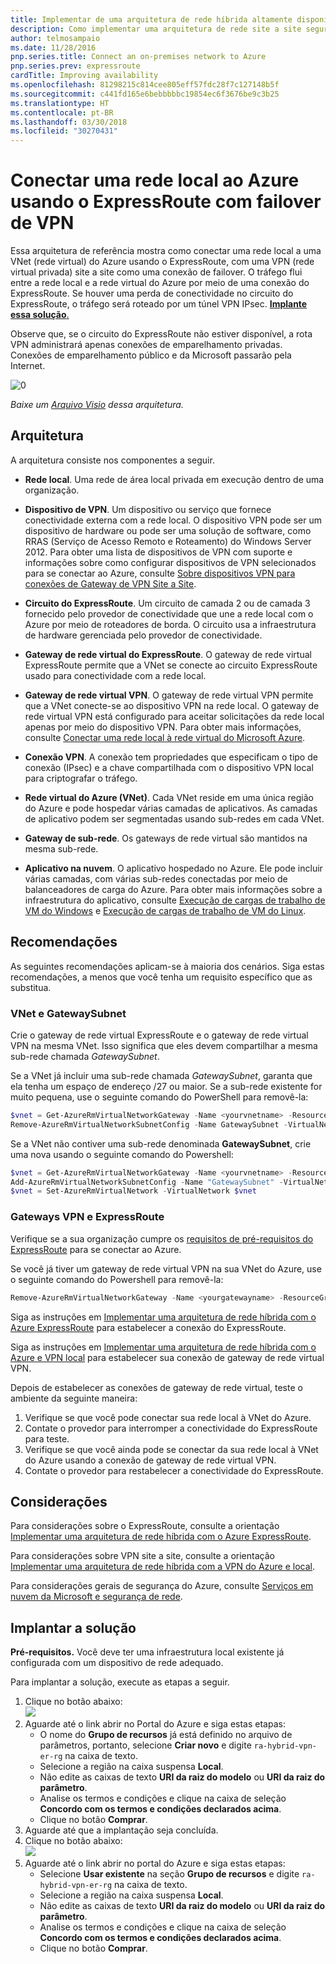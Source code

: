 ```yaml
---
title: Implementar de uma arquitetura de rede híbrida altamente disponível
description: Como implementar uma arquitetura de rede site a site segura que abranja uma rede virtual do Azure e uma rede local conectada usando o ExpressRoute com failover de gateway VPN.
author: telmosampaio
ms.date: 11/28/2016
pnp.series.title: Connect an on-premises network to Azure
pnp.series.prev: expressroute
cardTitle: Improving availability
ms.openlocfilehash: 81298215c814cee805eff57fdc28f7c127148b5f
ms.sourcegitcommit: c441fd165e6bebbbbbc19854ec6f3676be9c3b25
ms.translationtype: HT
ms.contentlocale: pt-BR
ms.lasthandoff: 03/30/2018
ms.locfileid: "30270431"
---
```

# <a name="connect-an-on-premises-network-to-azure-using-expressroute-with-vpn-failover"></a>Conectar uma rede local ao Azure usando o ExpressRoute com failover de VPN

Essa arquitetura de referência mostra como conectar uma rede local a uma VNet (rede virtual) do Azure usando o ExpressRoute, com uma VPN (rede virtual privada) site a site como uma conexão de failover. O tráfego flui entre a rede local e a rede virtual do Azure por meio de uma conexão do ExpressRoute. Se houver uma perda de conectividade no circuito do ExpressRoute, o tráfego será roteado por um túnel VPN IPsec. [**Implante essa solução**.](#deploy-the-solution)

Observe que, se o circuito do ExpressRoute não estiver disponível, a rota VPN administrará apenas conexões de emparelhamento privadas. Conexões de emparelhamento público e da Microsoft passarão pela Internet. 

![[0]][0]

*Baixe um [Arquivo Visio][visio-download] dessa arquitetura.*

## <a name="architecture"></a>Arquitetura 

A arquitetura consiste nos componentes a seguir.

* **Rede local**. Uma rede de área local privada em execução dentro de uma organização.

* **Dispositivo de VPN**. Um dispositivo ou serviço que fornece conectividade externa com a rede local. O dispositivo VPN pode ser um dispositivo de hardware ou pode ser uma solução de software, como RRAS (Serviço de Acesso Remoto e Roteamento) do Windows Server 2012. Para obter uma lista de dispositivos de VPN com suporte e informações sobre como configurar dispositivos de VPN selecionados para se conectar ao Azure, consulte [Sobre dispositivos VPN para conexões de Gateway de VPN Site a Site][vpn-appliance].

* **Circuito do ExpressRoute**. Um circuito de camada 2 ou de camada 3 fornecido pelo provedor de conectividade que une a rede local com o Azure por meio de roteadores de borda. O circuito usa a infraestrutura de hardware gerenciada pelo provedor de conectividade.

* **Gateway de rede virtual do ExpressRoute**. O gateway de rede virtual ExpressRoute permite que a VNet se conecte ao circuito ExpressRoute usado para conectividade com a rede local.

* **Gateway de rede virtual VPN**. O gateway de rede virtual VPN permite que a VNet conecte-se ao dispositivo VPN na rede local. O gateway de rede virtual VPN está configurado para aceitar solicitações da rede local apenas por meio do dispositivo VPN. Para obter mais informações, consulte [Conectar uma rede local à rede virtual do Microsoft Azure][connect-to-an-Azure-vnet].

* **Conexão VPN**. A conexão tem propriedades que especificam o tipo de conexão (IPsec) e a chave compartilhada com o dispositivo VPN local para criptografar o tráfego.

* **Rede virtual do Azure (VNet)**. Cada VNet reside em uma única região do Azure e pode hospedar várias camadas de aplicativos. As camadas de aplicativo podem ser segmentadas usando sub-redes em cada VNet.

* **Gateway de sub-rede**. Os gateways de rede virtual são mantidos na mesma sub-rede.

* **Aplicativo na nuvem**. O aplicativo hospedado no Azure. Ele pode incluir várias camadas, com várias sub-redes conectadas por meio de balanceadores de carga do Azure. Para obter mais informações sobre a infraestrutura do aplicativo, consulte [Execução de cargas de trabalho de VM do Windows][windows-vm-ra] e [Execução de cargas de trabalho de VM do Linux][linux-vm-ra].

## <a name="recommendations"></a>Recomendações

As seguintes recomendações aplicam-se à maioria dos cenários. Siga estas recomendações, a menos que você tenha um requisito específico que as substitua.

### <a name="vnet-and-gatewaysubnet"></a>VNet e GatewaySubnet

Crie o gateway de rede virtual ExpressRoute e o gateway de rede virtual VPN na mesma VNet. Isso significa que eles devem compartilhar a mesma sub-rede chamada *GatewaySubnet*.

Se a VNet já incluir uma sub-rede chamada *GatewaySubnet*, garanta que ela tenha um espaço de endereço /27 ou maior. Se a sub-rede existente for muito pequena, use o seguinte comando do PowerShell para removê-la: 

```powershell
$vnet = Get-AzureRmVirtualNetworkGateway -Name <yourvnetname> -ResourceGroupName <yourresourcegroup>
Remove-AzureRmVirtualNetworkSubnetConfig -Name GatewaySubnet -VirtualNetwork $vnet
```

Se a VNet não contiver uma sub-rede denominada **GatewaySubnet**, crie uma nova usando o seguinte comando do Powershell:

```powershell
$vnet = Get-AzureRmVirtualNetworkGateway -Name <yourvnetname> -ResourceGroupName <yourresourcegroup>
Add-AzureRmVirtualNetworkSubnetConfig -Name "GatewaySubnet" -VirtualNetwork $vnet -AddressPrefix "10.200.255.224/27"
$vnet = Set-AzureRmVirtualNetwork -VirtualNetwork $vnet
```

### <a name="vpn-and-expressroute-gateways"></a>Gateways VPN e ExpressRoute

Verifique se a sua organização cumpre os [requisitos de pré-requisitos do ExpressRoute][expressroute-prereq] para se conectar ao Azure.

Se você já tiver um gateway de rede virtual VPN na sua VNet do Azure, use o seguinte comando do Powershell para removê-la:

```powershell
Remove-AzureRmVirtualNetworkGateway -Name <yourgatewayname> -ResourceGroupName <yourresourcegroup>
```

Siga as instruções em [Implementar uma arquitetura de rede híbrida com o Azure ExpressRoute][implementing-expressroute] para estabelecer a conexão do ExpressRoute.

Siga as instruções em [Implementar uma arquitetura de rede híbrida com o Azure e VPN local][implementing-vpn] para estabelecer sua conexão de gateway de rede virtual VPN.

Depois de estabelecer as conexões de gateway de rede virtual, teste o ambiente da seguinte maneira:

1. Verifique se que você pode conectar sua rede local à VNet do Azure.
2. Contate o provedor para interromper a conectividade do ExpressRoute para teste.
3. Verifique se que você ainda pode se conectar da sua rede local à VNet do Azure usando a conexão de gateway de rede virtual VPN.
4. Contate o provedor para restabelecer a conectividade do ExpressRoute.

## <a name="considerations"></a>Considerações

Para considerações sobre o ExpressRoute, consulte a orientação [Implementar uma arquitetura de rede híbrida com o Azure ExpressRoute][guidance-expressroute].

Para considerações sobre VPN site a site, consulte a orientação [Implementar uma arquitetura de rede híbrida com a VPN do Azure e local][guidance-vpn].

Para considerações gerais de segurança do Azure, consulte [Serviços em nuvem da Microsoft e segurança de rede][best-practices-security].

## <a name="deploy-the-solution"></a>Implantar a solução

**Pré-requisitos.** Você deve ter uma infraestrutura local existente já configurada com um dispositivo de rede adequado.

Para implantar a solução, execute as etapas a seguir.

1. Clique no botão abaixo:<br><a href="https://portal.azure.com/#create/Microsoft.Template/uri/https%3A%2F%2Fraw.githubusercontent.com%2Fmspnp%2Freference-architectures%2Fmaster%2Fhybrid-networking%2Fexpressroute-vpn-failover%2Fazuredeploy.json" target="_blank"><img src="http://azuredeploy.net/deploybutton.png"/></a>
2. Aguarde até o link abrir no Portal do Azure e siga estas etapas:   
   * O nome do **Grupo de recursos** já está definido no arquivo de parâmetros, portanto, selecione **Criar novo** e digite `ra-hybrid-vpn-er-rg` na caixa de texto.
   * Selecione a região na caixa suspensa **Local**.
   * Não edite as caixas de texto **URI da raiz do modelo** ou **URI da raiz do parâmetro**.
   * Analise os termos e condições e clique na caixa de seleção **Concordo com os termos e condições declarados acima**.
   * Clique no botão **Comprar**.
3. Aguarde até que a implantação seja concluída.
4. Clique no botão abaixo:<br><a href="https://portal.azure.com/#create/Microsoft.Template/uri/https%3A%2F%2Fraw.githubusercontent.com%2Fmspnp%2Freference-architectures%2Fmaster%2Fhybrid-networking%2Fexpressroute-vpn-failover%2Fazuredeploy-expressRouteCircuit.json" target="_blank"><img src="http://azuredeploy.net/deploybutton.png"/></a>
5. Aguarde até o link abrir no portal do Azure e siga estas etapas:
   * Selecione **Usar existente** na seção **Grupo de recursos** e digite `ra-hybrid-vpn-er-rg` na caixa de texto.
   * Selecione a região na caixa suspensa **Local**.
   * Não edite as caixas de texto **URI da raiz do modelo** ou **URI da raiz do parâmetro**.
   * Analise os termos e condições e clique na caixa de seleção **Concordo com os termos e condições declarados acima**.
   * Clique no botão **Comprar**.

<!-- links -->

[windows-vm-ra]: ../virtual-machines-windows/index.md
[linux-vm-ra]: ../virtual-machines-linux/index.md


[resource-manager-overview]: /azure/azure-resource-manager/resource-group-overview
[vpn-appliance]: /azure/vpn-gateway/vpn-gateway-about-vpn-devices
[azure-vpn-gateway]: /azure/vpn-gateway/vpn-gateway-about-vpngateways
[connect-to-an-Azure-vnet]: https://technet.microsoft.com/library/dn786406.aspx
[expressroute-prereq]: /azure/expressroute/expressroute-prerequisites
[implementing-expressroute]: ./expressroute.md
[implementing-vpn]: ./vpn.md
[guidance-expressroute]: ./expressroute.md
[guidance-vpn]: ./vpn.md
[best-practices-security]: /azure/best-practices-network-security
[visio-download]: https://archcenter.blob.core.windows.net/cdn/hybrid-network-architectures.vsdx
[0]: ./images/expressroute-vpn-failover.png "Arquitetura de rede híbrida altamente disponível usando o gateway VPN e ExpressRoute"
